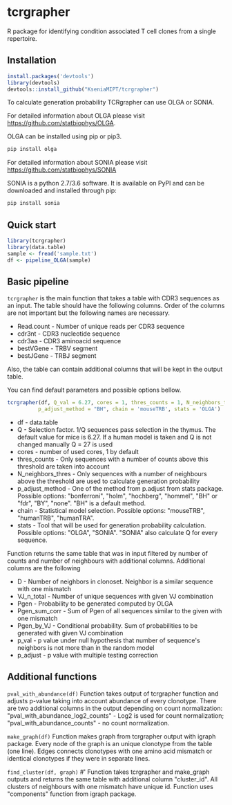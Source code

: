 # tcrgrapher

R package for identifying condition associated T cell clones from a single 
repertoire.

## Installation

```R
install.packages('devtools')
library(devtools)
devtools::install_github("KseniaMIPT/tcrgrapher")
```

To calculate generation probability TCRgrapher can use OLGA or SONIA. 

For detailed information about OLGA please visit
https://github.com/statbiophys/OLGA.

OLGA can be installed using pip or pip3.

```python
pip install olga
```

For detailed information about SONIA please visit
https://github.com/statbiophys/SONIA

SONIA is a python 2.7/3.6 software. It is available on PyPI and can be 
downloaded and installed through pip:

```python
pip install sonia
```

## Quick start

```R
library(tcrgrapher)
library(data.table)
sample <- fread('sample.txt')
df <- pipeline_OLGA(sample)
```

## Basic pipeline

```tcrgrapher``` is the main function that takes a table with CDR3 sequences as
an input. The table should have the following columns. Order of the columns are 
not  important but the following names are necessary.

* Read.count - Number of unique reads per CDR3 sequence
* cdr3nt - CDR3 nucleotide sequence
* cdr3aa - CDR3 aminoacid sequence
* bestVGene - TRBV segment
* bestJGene - TRBJ segment

Also, the table can contain additional columns that will be kept in the output 
table.

You can find default parameters and possible options bellow.

```R
tcrgrapher(df, Q_val = 6.27, cores = 1, thres_counts = 1, N_neighbors_thres = 1, 
          p_adjust_method = "BH", chain = 'mouseTRB', stats = 'OLGA')
```
* df - data.table
* Q - Selection factor. 1/Q sequences pass selection in the thymus. The 
default value for mice is 6.27. If a human model is taken and Q is not changed 
manually Q = 27 is used
* cores - number of used cores, 1 by default
* thres_counts - Only sequences with a number of counts above this threshold
are taken into account
* N_neighbors_thres - Only sequences with a number of neighbours above the 
threshold are used to calculate generation probability
* p_adjust_method - One of the method from p.adjust from stats package. 
Possible options: "bonferroni", "holm", "hochberg", "hommel", "BH" or "fdr",
"BY", "none". "BH" is a default method.
* chain - Statistical model selection. Possible options: "mouseTRB", "humanTRB",
"humanTRA".
* stats - Tool that will be used for generation probability calculation.
Possible options: "OLGA", "SONIA". "SONIA" also calculate Q for every sequence.

Function returns the same table that was in input filtered by number
of counts and number of neighbours with additional columns. Additional columns
are the following
* D - Number of neighbors in clonoset. Neighbor is a similar sequence
with one mismatch
* VJ_n_total - Number of unique sequences with given VJ combination
* Pgen - Probability to be generated computed by OLGA
* Pgen_sum_corr - Sum of Pgen of all sequences similar to the given with one 
mismatch
* Pgen_by_VJ - Conditional probability. Sum of probabilities to be generated 
with given VJ combination
* p_val - p value under null hypothesis that number of sequence's
neighbors is not more than in the random model
* p_adjust - p value with multiple testing correction

## Additional functions

```pval_with_abundance(df)``` Function takes output of tcrgrapher function and 
adjusts p-value taking into account abundance of every clonotype. There are two 
additional columns in the output depending on count normalization: 
"pval_with_abundance_log2_counts" - Log2 is used for count normalization; "pval_with_abundance_counts" - no count normalization.

```make_graph(df)``` Function makes graph from tcrgrapher output with igraph package.
Every node of the graph is an unique clonotype from the table (one line). Edges
connects clonotypes with one amino acid mismatch or identical clonotypes if they
were in separate lines.

```find_cluster(df, graph)``` #' Function takes tcrgrapher and make_graph outputs
and returns the same table with additional column "cluster_id". All clusters of neighbours
with one mismatch have unique id. Function uses "components" function from igraph package.
